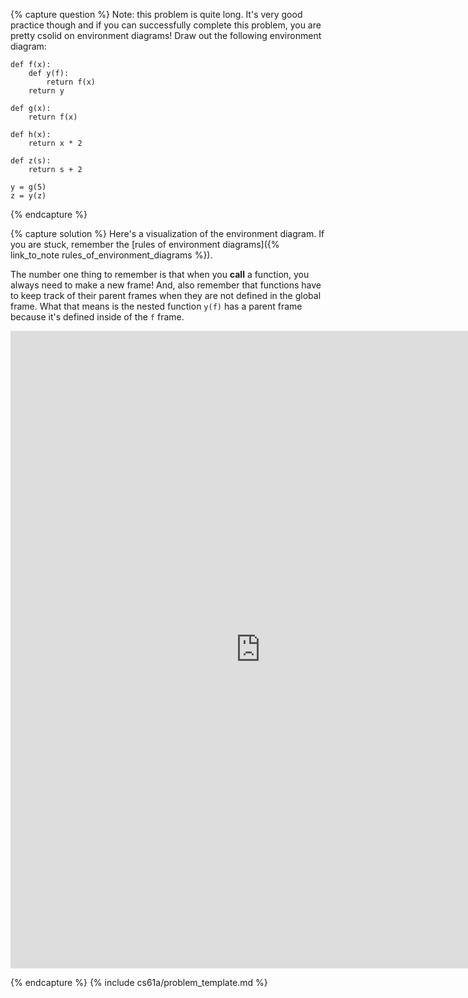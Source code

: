 {% capture question %}
Note: this problem is quite long. It's very good practice though and if you can successfully complete this problem, you are pretty csolid on environment diagrams! Draw out the following environment diagram:

    def f(x):
        def y(f):
            return f(x)
        return y

    def g(x):
        return f(x)

    def h(x):
        return x * 2

    def z(s):
        return s + 2

    y = g(5)
    z = y(z)

{% endcapture %}

{% capture solution %}
Here's a visualization of the environment diagram. If you are stuck, remember the [rules of environment diagrams]({% link_to_note rules_of_environment_diagrams %}).

The number one thing to remember is that when you __call__ a function, you always need to make a new frame! And, also remember that functions have to keep track of their parent frames when they are not defined in the global frame. What that means is the nested function `y(f)` has a parent frame because it's defined inside of the `f` frame.


<iframe width="800" height="1020" frameborder="0" src="http://pythontutor.com/iframe-embed.html#code=def+f(x)%3A%0A++++def+y(f)%3A%0A++++++++return+f(x)%0A++++return+y%0A%0Adef+g(x)%3A%0A++++return+f(x)%0A%0Adef+h(x)%3A%0A++++return+x+*+2%0A%0Adef+z(s)%3A%0A++++return+s+%2B+2%0A%0Ay+%3D+g(5)%0Az+%3D+y(z)%0Ap+%3D+y(h)&mode=edit&cumulative=true&heapPrimitives=&drawParentPointers=&textReferences=&showOnlyOutputs=&py=3"></iframe>

{% endcapture %}
{% include cs61a/problem_template.md %}
